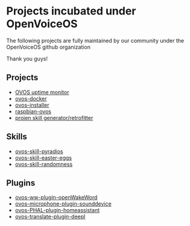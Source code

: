 # Projects incubated under OpenVoiceOS

The following projects are fully maintained by our community under the OpenVoiceOS github organization

Thank you guys!

## Projects

- [OVOS uptime monitor](https://github.com/OpenVoiceOS/status)
- [ovos-docker](https://github.com/OpenVoiceOS/ovos-docker)
- [ovos-installer](https://github.com/OpenVoiceOS/ovos-installer)
- [raspbian-ovos](https://github.com/OpenVoiceOS/raspbian-ovos)
- [projen skill generator/retrofitter](https://github.com/mikejgray/ovos-skill-projen)

## Skills

- [ovos-skill-pyradios](https://github.com/OpenVoiceOS/skill-ovos-pyradios)
- [ovos-skill-easter-eggs](https://github.com/OpenVoiceOS/ovos-skill-easter-eggs)
- [ovos-skill-randomness](https://github.com/OpenVoiceOS/skill-ovos-randomness)

## Plugins

- [ovos-ww-plugin-openWakeWord](https://github.com/OpenVoiceOS/ovos-ww-plugin-openWakeWord)
- [ovos-microphone-plugin-sounddevice](https://github.com/OpenVoiceOS/ovos-microphone-plugin-sounddevice)
- [ovos-PHAL-plugin-homeassistant](https://github.com/OpenVoiceOS/ovos-PHAL-plugin-homeassistant)
- [ovos-translate-plugin-deepl](https://github.com/OpenVoiceOS/ovos-translate-plugin-deepl)
